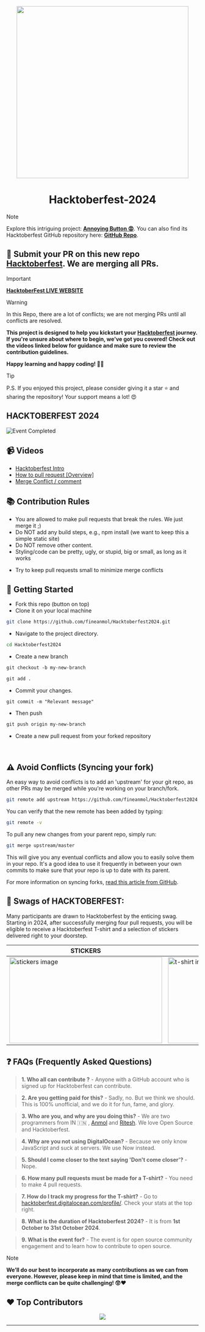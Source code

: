 <p align="center">
  <a href="https://hacktoberfest.com" target="_blank"><img src="https://encrypted-tbn0.gstatic.com/images?q=tbn:ANd9GcQfXiI1G9wX48Jph28WSG7GD2jW6CGgvtgaLA&s" width="450"></a>
</p>
<h1 align="center">Hacktoberfest-2024</h1>

> [!NOTE] 
> Explore this intriguing project: **[Annoying Button 😡](https://annoyingsubmitbutton.netlify.app/)**. You can also find its Hacktoberfest GitHub repository here: **[GitHub Repo](https://github.com/fineanmol/Annoying-submit-button)**.

## 📗 Submit your PR on this new repo [Hacktoberfest](https://github.com/fineanmol/hacktoberfest). We are merging all PRs.

> [!IMPORTANT]  
> **[HacktoberFest LIVE WEBSITE](https://fineanmol.github.io/Hacktoberfest2024/)**

> [!WARNING]  
> In this Repo, there are a lot of conflicts; we are not merging PRs until all conflicts are resolved. 

**This project is designed to help you kickstart your [Hacktoberfest](https://hacktoberfest.digitalocean.com/) journey. If you're unsure about where to begin, we've got you covered! Check out the videos linked below for guidance and make sure to review the contribution guidelines.**

**Happy learning and happy coding! 💙✨**

> [!TIP]
> P.S. If you enjoyed this project, please consider giving it a star ⭐ and sharing the repository! Your support means a lot! 😍

## HACKTOBERFEST 2024

![Event Completed](/scripts/Event_Completed_.png)

## 📹 Videos

- [Hacktoberfest Intro](https://www.youtube.com/watch?v=mq_FIHdxmIk)
- [How to pull request [Overview]](https://youtu.be/DIj2q02gvKs)
- [Merge Conflict / comment](https://youtu.be/zOx5PJTY8CI)

## 📚 Contribution Rules

- You are allowed to make pull requests that break the rules. We just merge it ;)
- Do NOT add any build steps, e.g., npm install (we want to keep this a simple static site)
- Do NOT remove other content.
- Styling/code can be pretty, ugly, or stupid, big or small, as long as it works
<!-- - Add your name to the contributorsList file. -->
- Try to keep pull requests small to minimize merge conflicts

## 🔰 Getting Started

- Fork this repo (button on top)
- Clone it on your local machine

```bash
git clone https://github.com/fineanmol/Hacktoberfest2024.git
```

- Navigate to the project directory.

```bash
cd Hacktoberfest2024
```

- Create a new branch

```markdown
git checkout -b my-new-branch
```

<!--- - Add your name to `contributors/contributorsList.js`. -->

```markdown
git add .
```

- Commit your changes.

```markdown
git commit -m "Relevant message"
```

- Then push

```markdown
git push origin my-new-branch
```

- Create a new pull request from your forked repository

<br>

## ⚠️ Avoid Conflicts (Syncing your fork)

An easy way to avoid conflicts is to add an 'upstream' for your git repo, as other PRs may be merged while you're working on your branch/fork.   

```bash
git remote add upstream https://github.com/fineanmol/Hacktoberfest2024
```

You can verify that the new remote has been added by typing:

```bash
git remote -v
```

To pull any new changes from your parent repo, simply run:

```bash
git merge upstream/master
```

This will give you any eventual conflicts and allow you to easily solve them in your repo. It's a good idea to use it frequently in between your own commits to make sure that your repo is up to date with its parent.

For more information on syncing forks, [read this article from GitHub](https://help.github.com/articles/syncing-a-fork/).

## 🤠 Swags of HACKTOBERFEST:

Many participants are drawn to Hacktoberfest by the enticing swag. Starting in 2024, after successfully merging four pull requests, you will be eligible to receive a Hacktoberfest T-shirt and a selection of stickers delivered right to your doorstep.

| STICKERS | T-SHIRT |
| --- | --- |
| <img src="https://miro.medium.com/max/1050/1*jkffr74bq5RsQ_xqDhgqYQ.jpeg" width="400" height="225" style="width: 400px; height: 225px;" alt="stickers image"> | <img src="https://miro.medium.com/max/1050/1*4JctIO7irt8hFxBmTvUpiQ.jpeg" width="400" height="225" style="width: 400px; height: 225px;" alt="t-shirt image"> |

## ❓ FAQs (Frequently Asked Questions)

> **1. Who all can contribute ?** - Anyone with a GitHub account who is signed up for Hacktoberfest can contribute.

> **2. Are you getting paid for this?** - Sadly, no. But we think we should. This is 100% unofficial, and we do it for fun, fame, and glory.

> **3. Who are you, and why are you doing this?** - We are two programmers from IN 🇮🇳 , [Anmol](https://www.linkedin.com/in/fineanmol/) and [Ritesh](https://github.com/ritesh2905). We love Open Source and Hacktoberfest.

> **4. Why are you not using DigitalOcean?** - Because we only know JavaScript and suck at servers. We use Now instead.

> **5. Should I come closer to the text saying 'Don't come closer'?** - Nope.

> **6. How many pull requests must be made for a T-shirt?** - You need to make 4 pull requests.

> **7. How do I track my progress for the T-shirt?** - Go to [hacktoberfest.digitalocean.com/profile/](https://hacktoberfest.digitalocean.com/profile/). Check your stats at the top right.

> **8. What is the duration of Hacktoberfest 2024?** - It is from **1st October to 31st October 2024**.

> **9. What is the event for?** - The event is for open source community engagement and to learn how to contribute to open source.

> [!NOTE]
> **We’ll do our best to incorporate as many contributions as we can from everyone. However, please keep in mind that time is limited, and the merge conflicts can be quite challenging! 😲❤️**

## ❤️ Top Contributors 

<p align="center"><a href="https://github.com/fineanmol/Hacktoberfest2024/graphs/contributors">
  <img src="https://contrib.rocks/image?repo=fineanmol/Hacktoberfest2024" max={1000} columns={100} anon={1}/>
</a></p>

<hr>
